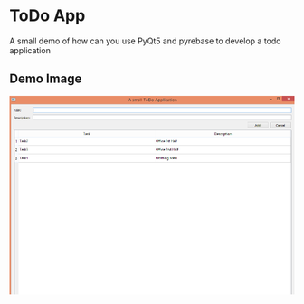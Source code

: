 # ToDo App

A small demo of how can you use PyQt5 and pyrebase to develop a todo application

## Demo Image

![picture](demo.png)

